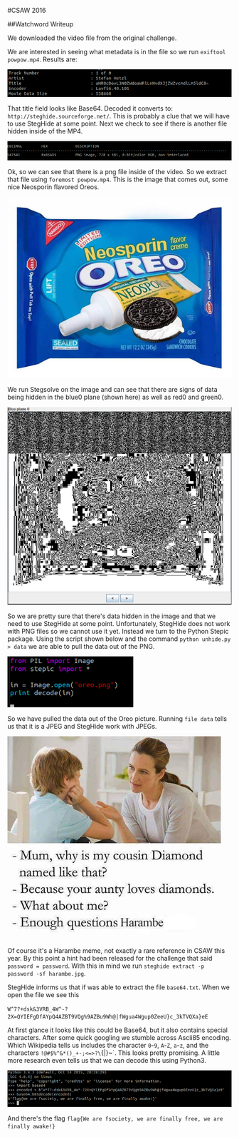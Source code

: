 #CSAW 2016

##Watchword Writeup

We downloaded the video file from the original challenge.

We are interested in seeing what metadata is in the file so we run `exiftool powpow.mp4`. Results are:

![exiftool powpow.mp4](https://github.com/Fauer4Effect/write-ups/blob/master/screencaps/exiftool.png)

That title field looks like Base64. Decoded it converts to: `http://steghide.sourceforge.net/`. This is probably a clue that we will have to use StegHide at some point.
Next we check to see if there is another file hidden inside of the MP4. 

![powpow.mp4 binwalk](https://github.com/Fauer4Effect/write-ups/blob/master/screencaps/binwalk_powpow.png)

Ok, so we can see that there is a png file inside of the video. So we extract that file using `foremost powpow.mp4`.
This is the image that comes out, some nice Neosporin flavored Oreos.

![oreos](https://github.com/Fauer4Effect/write-ups/blob/master/screencaps/oreo.png)

We run Stegsolve on the image and can see that there are signs of data being hidden in the blue0 plane (shown here) as well as red0 and green0. 

![stegsolve](https://github.com/Fauer4Effect/write-ups/blob/master/screencaps/stegsolve_oreo.PNG)

So we are pretty sure that there's data hidden in the image and that we need to use StegHide at some point. Unfortunately, StegHide does not work with PNG files so we cannot use it yet.
Instead we turn to the Python Stepic package. Using the script shown below and the command `python unhide.py > data` we are able to pull the data out of the PNG.

![unhide.py](https://github.com/Fauer4Effect/write-ups/blob/master/screencaps/unhide.png)

So we have pulled the data out of the Oreo picture. Running `file data` tells us that it is a JPEG and StegHide work with JPEGs.

![harambe](https://github.com/Fauer4Effect/write-ups/blob/master/screencaps/harambe.jpg)

Of course it's a Harambe meme, not exactly a rare reference in CSAW this year. By this point a hint had been released for the challenge that said `password = password`.
With this in mind we run `steghide extract -p password -sf harambe.jpg`.

StegHide informs us that if was able to extract the file `base64.txt`. When we open the file we see this

`W^7?+dsk&3VRB_4W^-?2X=QYIEFgDfAYpQ4AZBT9VQg%9AZBu9Wh@|fWgua4Wgup0ZeeU}c_3kTVQXa}eE`

At first glance it looks like this could be Base64, but it also contains special characters. After some quick googling we stumble across Ascii85 encoding. Which Wikipedia tells us includes the character `0`-`9`, `A`-`Z`, `a`-`z`, and the characters `!@#$%^&*()_+-;<=>?\`{|}~`. This looks pretty promising. A little more research even tells us that we can decode this using Python3.

![base85decode](https://github.com/Fauer4Effect/write-ups/blob/master/screencaps/base85_decode.png)

And there's the flag `flag{We are fsociety, we are finally free, we are finally awake!}`
